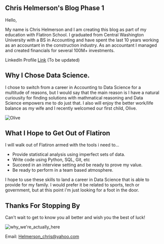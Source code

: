 ## Chris Helmerson's Blog Phase 1

Hello,

My name is Chris Helmerson and I am creating this blog as part of my education with Flatiron School. I graduated from Central Washington University with a BS in Accounting and have spent the last 10 years working as an accountant in the construction industry. As an accountant I managed and created financials for several 100M+ investments.

LinkedIn Profile [Link](https://www.linkedin.com/in/christopher-helmerson-2a10194b/) (To be updated)

## Why I Chose Data Science.

I chose to switch from a career in Accounting to Data Science for a multitude of reasons, but I would say that the main reason is I have a natural curiousity for finding solutions with mathmatical reasoning and Data Science empowers me to do just that. I also will enjoy the better work/life balance as my wife and I recently welcomed our first child, Olive.

![Olive](https://user-images.githubusercontent.com/96925271/150041161-42e6d832-73fc-4c72-adf3-5d7eafc8e518.jpg)

## What I Hope to Get Out of Flatiron

I will walk out of Flatiron armed with the tools i need to...

* Provide statistical analysis using imperfect sets of data.
* Write code using Python, SQL, Git, etc
* Succeed in an interview setting and be ready to prove my value.
* Be ready to perform in a team based atmosphere.

I hope to use these skills to land a career in Data Science that is able to provide for my family. I would prefer it be related to sports, tech or government, but at this point i'm just looking for a foot in the door.

## Thanks For Stopping By

Can't wait to get to know you all better and wish you the best of luck!

![why_we're_actually_here](https://user-images.githubusercontent.com/96925271/150043638-a7048f32-7f5a-46ee-999d-9bfdda1e5f4b.gif)


Email: Helmerson_chris@yahoo.com

